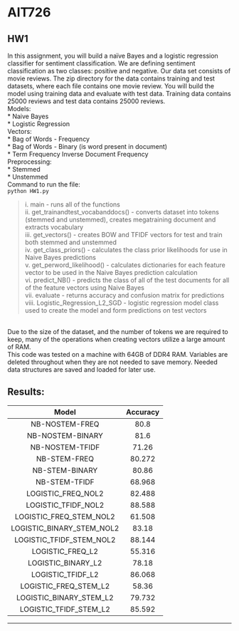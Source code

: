 AIT726
=======
HW1
-------
In this assignment, you will build a naïve Bayes and a logistic regression classifier for sentiment
classification. We are defining sentiment classification as two classes: positive and negative.
Our data set consists of movie reviews. The zip directory for the data contains training and test
datasets, where each file contains one movie review. You will build the model using training
data and evaluate with test data. Training data contains 25000 reviews and test data contains
25000 reviews. <br>
Models:<br>
    * Naive Bayes<br>
    * Logistic Regression<br>
Vectors: <br>
    * Bag of Words - Frequency<br>
    * Bag of Words - Binary (is word present in document)<br>
    * Term Frequency Inverse Document Frequency<br>
Preprocessing:<br>
    * Stemmed<br>
    * Unstemmed<br>
Command to run the file: <br>
`python HW1.py `<br>

>i. main - runs all of the functions <br>
    ii. get_trainandtest_vocabanddocs() - converts dataset into tokens (stemmed and unstemmed), creates megatraining document and extracts vocabulary<br>
    iii. get_vectors() - creates BOW and TFIDF vectors for test and train both stemmed and unstemmed<br>
    iv. get_class_priors() - calculates the class prior likelihoods for use in Naive Bayes predictions<br>
    v. get_perword_likelihood() - calculates dictionaries for each feature vector to be used in the Naive Bayes prediction calculation<br>
    vi. predict_NB() - predicts the class of all of the test documents for all of the feature vectors using Naive Bayes<br>
    vii. evaluate - returns accuracy and confusion matrix for predictions <br>
    viii. Logistic_Regression_L2_SGD - logistic regression model class used to create the model and form predictions on test vectors<br>

<br>
Due to the size of the dataset, and the number of tokens we are required to keep, many of the operations when creating vectors utilize a large amount of RAM. <br>
This code was tested on a machine with 64GB of DDR4 RAM. Variables are deleted throughout when they are not needed to save memory. Needed data structures are saved and loaded for later use. <br>

Results:
--------

Model | Accuracy
:------------: | :-------------:
NB-NOSTEM-FREQ| 80.8
NB-NOSTEM-BINARY | 81.6
NB-NOSTEM-TFIDF | 71.26
NB-STEM-FREQ | 80.272
NB-STEM-BINARY | 80.86
NB-STEM-TFIDF | 68.968
LOGISTIC_FREQ_NOL2 | 82.488
LOGISTIC_TFIDF_NOL2 | 88.588
LOGISTIC_FREQ_STEM_NOL2 | 61.508
LOGISTIC_BINARY_STEM_NOL2 | 83.18
LOGISTIC_TFIDF_STEM_NOL2 | 88.144
LOGISTIC_FREQ_L2 | 55.316
LOGISTIC_BINARY_L2 | 78.18
LOGISTIC_TFIDF_L2 | 86.068
LOGISTIC_FREQ_STEM_L2 | 58.36
LOGISTIC_BINARY_STEM_L2 | 79.732
LOGISTIC_TFIDF_STEM_L2 | 85.592

*****************************
